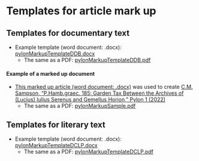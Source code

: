 # Templates for article mark up

## Templates for documentary text
- Example template (word document: .docx): [pylonMarkupTemplateDDB.docx](https://github.com/jcowey/P3/files/9425007/pylonMarkupTemplateDDB.docx)
  - The same as a PDF: [pylonMarkupTemplateDDB.pdf](https://github.com/jcowey/P3/files/9425023/pylonMarkupTemplateDDB.pdf)

#### Example of a marked up document
- [This marked up article (word document: .docx)](https://github.com/jcowey/P3/files/9425128/pylonMarkupSample.docx)
 was used to create [C.M. Sampson, “P.Hamb.graec. 185: Garden Tax Between the Archives of (Lucius) Iulius Serenus and Gemellus Horion,” Pylon 1 (2022)](https://journals.ub.uni-heidelberg.de/index.php/pylon/article/view/89345/84255) 
  - The same as a PDF: [pylonMarkupSample.pdf](https://github.com/jcowey/P3/files/9425132/pylonMarkupSample.pdf)


## Templates for literary text
- Example template (word document: .docx): [pylonMarkupTemplateDCLP.docx](https://github.com/jcowey/P3/files/9425207/pylonMarkupTemplateDCLP.docx)
  - The same as a PDF: [pylonMarkupTemplateDCLP.pdf](https://github.com/jcowey/P3/files/9425220/pylonMarkupTemplateDCLP.pdf)

